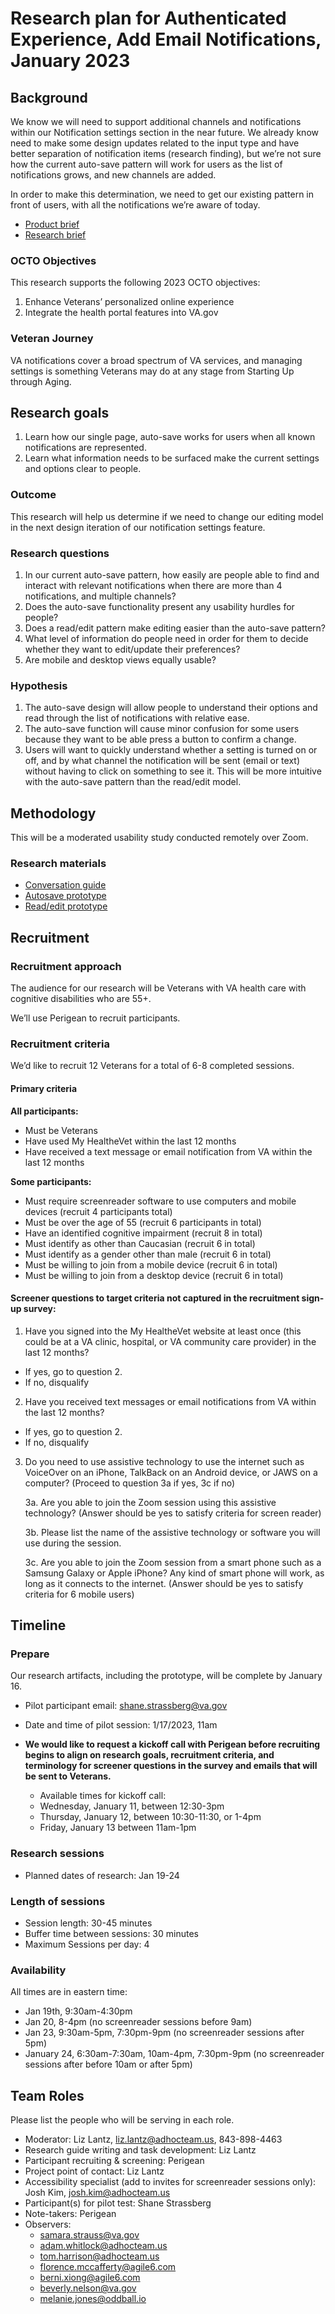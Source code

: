 # Research plan for Authenticated Experience, Add Email Notifications, January 2023
## Background
We know we will need to support additional channels and notifications within our Notification settings section in the near future. We already know need to make some design updates related to the input type and have better separation of notification items (research finding), but we’re not sure how the current auto-save pattern will work for users as the list of notifications grows, and new channels are added.

In order to make this determination, we need to get our existing pattern in front of users, with all the notifications we’re aware of today. 

- [Product brief](https://github.com/department-of-veterans-affairs/va.gov-team/blob/master/products/identity-personalization/profile/notification-preferences/README.md)
- [Research brief](https://github.com/department-of-veterans-affairs/va.gov-team/blob/master/products/identity-personalization/profile/notification-preferences/discovery-and-research/usability-study-add-email-jan-2023/README.md)

### OCTO Objectives 
This research supports the following 2023 OCTO objectives:
1. Enhance Veterans’ personalized online experience
2. Integrate the health portal features into VA.gov

### Veteran Journey
VA notifications cover a broad spectrum of VA services, and managing settings is something Veterans may do at any stage from Starting Up through Aging.

## Research goals
1. Learn how our single page, auto-save works for users when all known notifications are represented. 
2. Learn what information needs to be surfaced make the current settings and options clear to people.

### Outcome
This research will help us determine if we need to change our editing model in the next design iteration of our notification settings feature.

### Research questions
1. In our current auto-save pattern, how easily are people able to find and interact with relevant notifications when there are more than 4 notifications, and multiple channels?
2. Does the auto-save functionality present any usability hurdles for people?
3. Does a read/edit pattern make editing easier than the auto-save pattern?
4. What level of information do people need in order for them to decide whether they want to edit/update their preferences?
5. Are mobile and desktop views equally usable?

### Hypothesis
1. The auto-save design will allow people to understand their options and read through the list of notifications with relative ease.
2. The auto-save function will cause minor confusion for some users because they want to be able press a button to confirm a change.
3. Users will want to quickly understand whether a setting is turned on or off, and by what channel the notification will be sent (email or text) without having to click on something to see it. This will be more intuitive with the auto-save pattern than the read/edit model.

## Methodology	
This will be a moderated usability study conducted remotely over Zoom.

### Research materials

- [Conversation guide](https://github.com/department-of-veterans-affairs/va.gov-team/blob/master/products/identity-personalization/profile/notification-preferences/discovery-and-research/usability-study-add-email-jan-2023/conversation-guide.md)
- [Autosave prototype](https://codepen.io/surfbird/full/vYaxzMW)
- [Read/edit prototype](https://codepen.io/surfbird/full/PoBpwzO)
	
## Recruitment	

### Recruitment approach
The audience for our research will be Veterans with VA health care with cognitive disabilities who are 55+.	

We’ll use Perigean to recruit participants.

### Recruitment criteria
We’d like to recruit 12 Veterans for a total of 6-8 completed sessions.

#### Primary criteria
**All participants:**
- Must be Veterans 
- Have used My HealtheVet within the last 12 months
- Have received a text message or email notification from VA within the last 12 months

**Some participants:**
- Must require screenreader software to use computers and mobile devices (recruit 4 participants total)
- Must be over the age of 55 (recruit 6 participants in total)
- Have an identified cognitive impairment (recruit 8 in total)
- Must identify as other than Caucasian (recruit 6 in total)
- Must identify as a gender other than male (recruit 6 in total)
- Must be willing to join from a mobile device (recruit 6 in total)
- Must be willing to join from a desktop device (recruit 6 in total)

#### Screener questions to target criteria not captured in the recruitment sign-up survey:
1. Have you signed into the My HealtheVet website at least once (this could be at a VA clinic, hospital, or VA community care provider) in the last 12 months? 
- If yes, go to question 2. 
- If no, disqualify
2. Have you received text messages or email notifications from VA within the last 12 months?
- If yes, go to question 2. 
- If no, disqualify
3.  Do you need to use assistive technology to use the internet such as VoiceOver on an iPhone, TalkBack on an Android device, or JAWS on a computer? (Proceed to question 3a if yes, 3c if no)

	 3a. Are you able to join the Zoom session using this assistive technology? (Answer should be yes to satisfy criteria for screen reader)
	
	3b. Please list the name of the assistive technology or software you will use during the session.

	3c. Are you able to join the Zoom session from a smart phone such as a Samsung Galaxy or Apple iPhone? Any kind of smart phone will work, as long as it connects to the internet. (Answer should be yes to satisfy criteria for 6 mobile users)

## Timeline
### Prepare
Our research artifacts, including the prototype, will be complete by January 16.
* Pilot participant email: shane.strassberg@va.gov
* Date and time of pilot session:  1/17/2023, 11am

* **We would like to request a kickoff call with Perigean before recruiting begins to align on research goals, recruitment criteria, and terminology for screener questions in the survey and emails that will be sent to Veterans.**
	* Available times for kickoff call:
	* Wednesday, January 11, between 12:30-3pm
	* Thursday, January 12, between 10:30-11:30, or 1-4pm 
	* Friday, January 13 between 11am-1pm

### Research sessions
* Planned dates of research: Jan 19-24

### Length of sessions
* Session length: 30-45 minutes
* Buffer time between sessions: 30 minutes
* Maximum Sessions per day: 4

### Availability
All times are in eastern time:
- Jan 19th, 9:30am-4:30pm
- Jan 20, 8-4pm (no screenreader sessions before 9am)
- Jan 23, 9:30am-5pm, 7:30pm-9pm (no screenreader sessions after 5pm)
- January 24, 6:30am-7:30am, 10am-4pm, 7:30pm-9pm (no screenreader sessions after before 10am or after 5pm)

	
## Team Roles	
Please list the people who will be serving in each role.	
- Moderator: Liz Lantz, liz.lantz@adhocteam.us, 843-898-4463
- Research guide writing and task development: Liz Lantz
- Participant recruiting & screening: Perigean
- Project point of contact: Liz Lantz
- Accessibility specialist (add to invites for screenreader sessions only): Josh Kim, josh.kim@adhocteam.us 
- Participant(s) for pilot test:	Shane Strassberg
- Note-takers: Perigean
- Observers:	
	- samara.strauss@va.gov
	- adam.whitlock@adhocteam.us
	- tom.harrison@adhocteam.us
	- florence.mccafferty@agile6.com 
	- berni.xiong@agile6.com
	- beverly.nelson@va.gov
	- melanie.jones@oddball.io 
